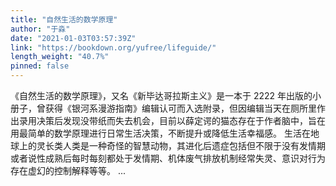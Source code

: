 ```yaml
---
title: "自然生活的数学原理"
author: "于淼"
date: "2021-01-03T03:57:39Z"
link: "https://bookdown.org/yufree/lifeguide/"
length_weight: "40.7%"
pinned: false
---
```


《自然生活的数学原理》，又名《新毕达哥拉斯主义》是一本于 2222 年出版的小册子，曾获得《银河系漫游指南》编辑认可而入选附录，但因编辑当天在厕所里作出录用决策后发现没带纸而失去机会，目前以薛定谔的猫态存在于作者脑中，旨在用最简单的数学原理进行日常生活决策，不断提升或降低生活幸福感。 生活在地球上的灵长类人类是一种奇怪的智慧动物，其进化后遗症包括但不限于没有发情期或者说性成熟后每时每刻都处于发情期、机体废气排放机制经常失灵、意识对行为存在虚幻的控制解释等等。 ...
